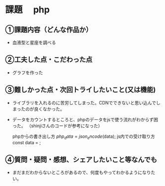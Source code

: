 # 課題　 php 

## ①課題内容（どんな作品か）
-  血液型と星座を調べる

## ②工夫した点・こだわった点
-  グラフを作った
  


## ③難しかった点・次回トライしたいこと(又は機能)
- ライブラリを入れるのに苦労してしまった。CDNでできないと思い込んでしまったのが良くなかった。
- データをカウントするところと、phpのデータをjsで使う流れがわからず困った。
  （shinjiさんのコードが参考になった）

  phpからの書き出し方   $php_data = json_encode($data);
  js内での受け取り方    const data = <?php echo $php_data; ?>;
  

## ④質問・疑問・感想、シェアしたいこと等なんでも
- まだまだわからないところがあるので、何度もやってわかるようになりたい。